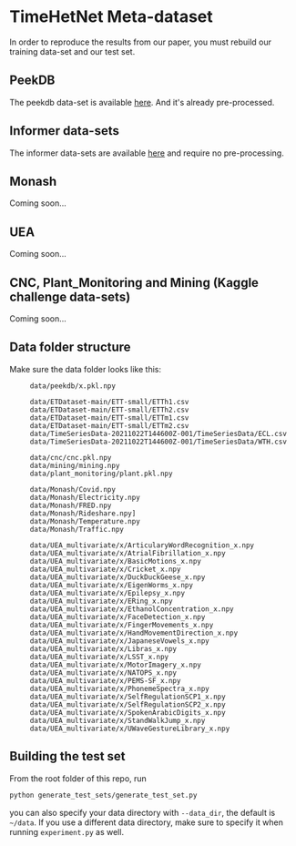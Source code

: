 # TimeHetNet Meta-dataset
In order to reproduce the results from our paper, you must rebuild our training data-set and our test set.

## PeekDB
The peekdb data-set is available [here](https://github.com/RafaelDrumond/PeekDB/tree/master/TimeHetNet). And it's already pre-processed.

## Informer data-sets
The informer data-sets are available [here](https://github.com/zhouhaoyi/Informer2020) and require no pre-processing.

## Monash
Coming soon...

## UEA
Coming soon...

## CNC, Plant_Monitoring and Mining (Kaggle challenge data-sets)
Coming soon...


## Data folder structure

Make sure the data folder looks like this:

```
     data/peekdb/x.pkl.npy

     data/ETDataset-main/ETT-small/ETTh1.csv
     data/ETDataset-main/ETT-small/ETTh2.csv
     data/ETDataset-main/ETT-small/ETTm1.csv
     data/ETDataset-main/ETT-small/ETTm2.csv
     data/TimeSeriesData-20211022T144600Z-001/TimeSeriesData/ECL.csv
     data/TimeSeriesData-20211022T144600Z-001/TimeSeriesData/WTH.csv

     data/cnc/cnc.pkl.npy
     data/mining/mining.npy
     data/plant_monitoring/plant.pkl.npy

     data/Monash/Covid.npy
     data/Monash/Electricity.npy
     data/Monash/FRED.npy
     data/Monash/Rideshare.npy]
     data/Monash/Temperature.npy
     data/Monash/Traffic.npy

     data/UEA_multivariate/x/ArticularyWordRecognition_x.npy
     data/UEA_multivariate/x/AtrialFibrillation_x.npy
     data/UEA_multivariate/x/BasicMotions_x.npy
     data/UEA_multivariate/x/Cricket_x.npy
     data/UEA_multivariate/x/DuckDuckGeese_x.npy
     data/UEA_multivariate/x/EigenWorms_x.npy
     data/UEA_multivariate/x/Epilepsy_x.npy
     data/UEA_multivariate/x/ERing_x.npy
     data/UEA_multivariate/x/EthanolConcentration_x.npy
     data/UEA_multivariate/x/FaceDetection_x.npy
     data/UEA_multivariate/x/FingerMovements_x.npy
     data/UEA_multivariate/x/HandMovementDirection_x.npy
     data/UEA_multivariate/x/JapaneseVowels_x.npy
     data/UEA_multivariate/x/Libras_x.npy
     data/UEA_multivariate/x/LSST_x.npy
     data/UEA_multivariate/x/MotorImagery_x.npy
     data/UEA_multivariate/x/NATOPS_x.npy
     data/UEA_multivariate/x/PEMS-SF_x.npy
     data/UEA_multivariate/x/PhonemeSpectra_x.npy
     data/UEA_multivariate/x/SelfRegulationSCP1_x.npy
     data/UEA_multivariate/x/SelfRegulationSCP2_x.npy
     data/UEA_multivariate/x/SpokenArabicDigits_x.npy
     data/UEA_multivariate/x/StandWalkJump_x.npy
     data/UEA_multivariate/x/UWaveGestureLibrary_x.npy
```

## Building the test set
From the root folder of this repo, run
```bash
python generate_test_sets/generate_test_set.py
```

you can also specify your data directory with ``--data_dir``, the default is `~/data`. If you use a different data directory, make sure to specify it when running `experiment.py` as well.
